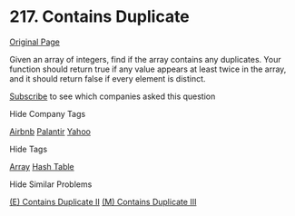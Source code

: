 # 217. Contains Duplicate

[Original Page](https://leetcode.com/problems/contains-duplicate/)

Given an array of integers, find if the array contains any duplicates. Your function should return true if any value appears at least twice in the array, and it should return false if every element is distinct.

<div>

[Subscribe](/subscribe/) to see which companies asked this question

</div>

<div>

<div id="company_tags" class="btn btn-xs btn-warning">Hide Company Tags</div>

<span class="hidebutton" style="display: inline;">[Airbnb](/company/airbnb/) [Palantir](/company/palantir/) [Yahoo](/company/yahoo/)</span></div>

<div>

<div id="tags" class="btn btn-xs btn-warning">Hide Tags</div>

<span class="hidebutton" style="display: inline;">[Array](/tag/array/) [Hash Table](/tag/hash-table/)</span></div>

<div>

<div id="similar" class="btn btn-xs btn-warning">Hide Similar Problems</div>

<span class="hidebutton" style="display: inline;">[(E) Contains Duplicate II](/problems/contains-duplicate-ii/) [(M) Contains Duplicate III](/problems/contains-duplicate-iii/)</span></div>